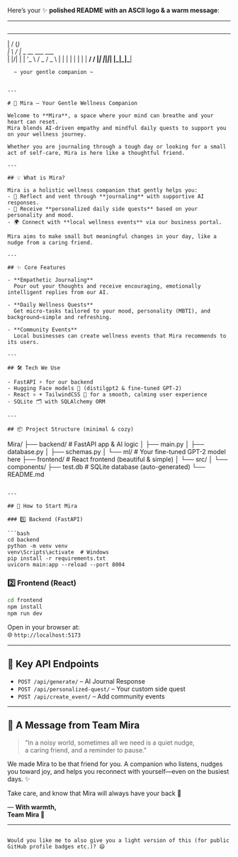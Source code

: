 Here’s your ✨ **polished README with an ASCII logo & a warm message**:

---

```markdown
```
 __  __ _                  
|  \/  (_)                 
| \  / |_ _ __   ___  ___  
| |\/| | | '_ \ / _ \/ _ \ 
| |  | | | | | |  __/  __/ 
|_|  |_|_|_| |_|\___|\___| 

      ~ your gentle companion ~
```

---

# 🌿 Mira – Your Gentle Wellness Companion

Welcome to **Mira**, a space where your mind can breathe and your heart can reset.  
Mira blends AI-driven empathy and mindful daily quests to support you on your wellness journey.

Whether you are journaling through a tough day or looking for a small act of self-care, Mira is here like a thoughtful friend.

---

## 💡 What is Mira?

Mira is a holistic wellness companion that gently helps you:
- 📝 Reflect and vent through **journaling** with supportive AI responses.
- 🎯 Receive **personalized daily side quests** based on your personality and mood.
- 🌍 Connect with **local wellness events** via our business portal.

Mira aims to make small but meaningful changes in your day, like a nudge from a caring friend.

---

## ✨ Core Features

- **Empathetic Journaling**  
  Pour out your thoughts and receive encouraging, emotionally intelligent replies from our AI.

- **Daily Wellness Quests**  
  Get micro-tasks tailored to your mood, personality (MBTI), and background—simple and refreshing.

- **Community Events**  
  Local businesses can create wellness events that Mira recommends to its users.

---

## 🛠 Tech We Use

- FastAPI ⚡ for our backend
- Hugging Face models 🤖 (distilgpt2 & fine-tuned GPT-2)
- React ⚛ + TailwindCSS 🎨 for a smooth, calming user experience
- SQLite 🗂 with SQLAlchemy ORM

---

## 📦 Project Structure (minimal & cozy)

```
Mira/
├── backend/          # FastAPI app & AI logic
│   ├── main.py
│   ├── database.py
│   ├── schemas.py
│   └── ml/           # Your fine-tuned GPT-2 model here
├── frontend/         # React frontend (beautiful & simple)
│   └── src/
│       └── components/
├── test.db           # SQLite database (auto-generated)
└── README.md
```

---

## 🚀 How to Start Mira

### 1️⃣ Backend (FastAPI)

```bash
cd backend
python -m venv venv
venv\Scripts\activate  # Windows
pip install -r requirements.txt
uvicorn main:app --reload --port 8004
```

### 2️⃣ Frontend (React)

```bash
cd frontend
npm install
npm run dev
```

Open in your browser at:  
🌐 `http://localhost:5173`

---

## 🔗 Key API Endpoints

- `POST /api/generate/` – AI Journal Response  
- `POST /api/personalized-quest/` – Your custom side quest  
- `POST /api/create_event/` – Add community events

---

## 💙 A Message from Team Mira

> "In a noisy world, sometimes all we need is a quiet nudge,  
> a caring friend, and a reminder to pause."

We made Mira to be that friend for you. A companion who listens, nudges you toward joy, and helps you reconnect with yourself—even on the busiest days. ✨

Take care, and know that Mira will always have your back 🌿

— **With warmth,  
Team Mira 💚**

---

```

Would you like me to also give you a light version of this (for public GitHub profile badges etc.)? 😄
